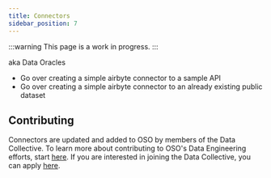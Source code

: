 ```yaml
---
title: Connectors
sidebar_position: 7
---
```


:::warning
This page is a work in progress.
:::

aka Data Oracles

- Go over creating a simple airbyte connector to a sample API
- Go over creating a simple airbyte connector to an already existing public dataset

## Contributing

Connectors are updated and added to OSO by members of the Data Collective. To learn more about contributing to OSO's Data Engineering efforts, start [here](../contributing/data-engineering/intro). If you are interested in joining the Data Collective, you can apply [here](https://www.opensource.observer/data-collective).
